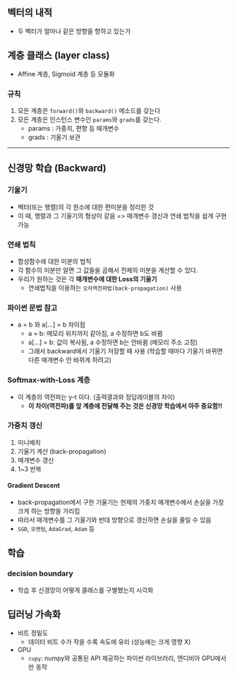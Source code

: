 ## 벡터의 내적
- 두 벡터가 얼마나 같은 방향을 향하고 있는가

## 계층 클래스 (layer class)
- Affine 계층, Sigmoid 계층 등 모듈화

### 규칙
1. 모든 계층은 `forward()`와 `backward()` 메소드를 갖는다
2. 모든 계층은 인스턴스 변수인 `params`와 `grads`를 갖는다.
	- params : 가중치, 편향 등 매개변수
	- grads : 기울기 보관

*** 

## 신경망 학습 (Backward)

### 기울기
- 벡터(또는 행렬)의 각 원소에 대한 편미분을 정리한 것
- 이 때, 행렬과 그 기울기의 형상이 같음 => 매개변수 갱신과 연쇄 법칙을 쉽게 구현 가능

### 연쇄 법칙
- 합성함수에 대한 미분의 법칙
- 각 함수의 미분만 알면 그 값들을 곱해서 전체의 미분을 계산할 수 있다.
- 우리가 원하는 것은 각 __매개변수에 대한 Loss의 기울기__
	- 연쇄법칙을 이용하는 `오차역전파법(back-propagation)` 사용

### 파이썬 문법 참고
- a = b 와 a[...] = b 차이점
	- a = b: 메모리 위치까지 같아짐, a 수정하면 b도 바뀜
	- a[...] = b: 값이 복사됨, a 수정하면 b는 안바뀜 (메모리 주소 고정)
	- 그래서 backward에서 기울기 저장할 때 사용 (학습할 때마다 기울기 바뀌면 다른 매개변수 안 바뀌게 하려고)

### Softmax-with-Loss 계층
- 이 계층의 역전파는 y-t 이다. (출력결과와 정답레이블의 차이)
	- __이 차이(역전파)를 앞 계층에 전달해 주는 것은 신경망 학습에서 아주 중요함!!__

### 가중치 갱신
1. 미니배치
2. 기울기 계산 (back-propagation)
3. 매개변수 갱신
4. 1\~3 반복

#### Gradient Descent
- back-propagation에서 구한 기울기는 현재의 가중치 매개변수에서 손실을 가장 크게 하는 방향을 가리킴
- 따라서 매개변수를 그 기울기와 반대 방향으로 갱신하면 손실을 줄일 수 있음
- `SGD`, `모멘텀`, `AdaGrad`, `Adam` 등

## 학습
### decision boundary
- 학습 후 신경망이 어떻게 클래스를 구별했는지 시각화

## 딥러닝 가속화
- 비트 정밀도
	- 데이터 비트 수가 작을 수록 속도에 유리 (성능에는 크게 영향 X)
- GPU
	- `cupy`: numpy와 공통된 API 제공하는 파이썬 라이브러리, 엔디비아 GPU에서만 동작

